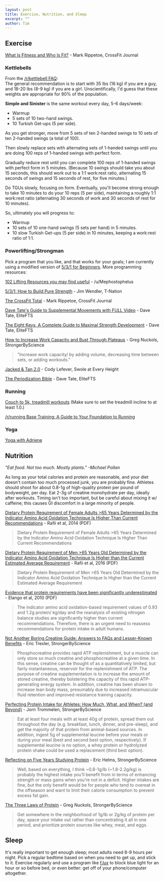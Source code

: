 ```yaml
---
layout: post
title: Exercise, Nutrition, and Sleep
excerpt: ""
author: Tim
---
```


## Exercise  

[What Is Fitness and Who Is Fit?](../../../papers/CFJ-trial.pdf) - Mark Rippetoe, CrossFit Journal  

### Kettlebells  
From the [/r/kettlebell FAQ](https://www.reddit.com/r/kettlebell/comments/3qxa4i/new_to_kettlebells_start_here_updated_for_2015/):  
The general recommendation is to start with 35 lbs (16 kg) if you are a guy, and 18-20 lbs (8-9 kg) if you are a girl. Unscientifically, I'd guess that these weights are appropriate for 90% of the population.  

**Simple and Sinister** is the same workout every day, 5-6 days/week:  
* Warmup  
* 5 sets of 10 two-hand swings.  
* 10 Turkish Get-ups (5 per side).  

As you get stronger, move from 5 sets of ten 2-handed swings to 10 sets of ten 2-handed swings (a total of 100).  

Then slowly replace sets with alternating sets of 1-handed swings until you are doing 100 reps of 1-handed swings with perfect form.  

Gradually reduce rest until you can complete 100 reps of 1-handed swings with perfect form in 5 minutes. (Because 10 swings should take you about 15 seconds, this should work out to a 1:1 work:rest ratio, alternating 15 seconds of swings and 15 seconds of rest, for five minutes.)  

Do TGUs slowly, focusing on form. Eventually, you'll become strong enough to take 10 minutes to do your 10 reps (5 per side), maintaining a roughly 1:1 work:rest ratio (alternating 30 seconds of work and 30 seconds of rest for 10 minutes).  

So, ultimately you will progress to:  
* Warmup  
* 10 sets of 10 one-hand swings (5 sets per hand) in 5 minutes.  
* 10 slow Turkish Get-ups (5 per side) in 10 minutes, keeping a work:rest ratio of 1:1.  

### Powerlifting/Strongman  
Pick a program that you like, and that works for your goals; I am currently using a modified version of [5/3/1 for Beginners](https://thefitness.wiki/routines/5-3-1-for-beginners/). More programming resources: 

[102 Lifting Resources you may find useful](https://np.reddit.com/r/weightroom/comments/ca5b66/102_lifting_resources_you_may_find_useful/) - /u/Mephostophelus  

[5/3/1: How to Build Pure Strength](https://www.t-nation.com/workouts/531-how-to-build-pure-strength) - Jim Wendler, T-Nation  

[The CrossFit Total](../../../papers/52-2006_CFTotal.pdf) - Mark Rippetoe, CrossFit Journal  

[Dave Tate's Guide to Supplemental Movements with FULL Video](https://www.elitefts.com/education/supplemental-strength/) - Dave Tate, EliteFTS  

[The Eight Keys, A Complete Guide to Maximal Strength Development](https://www.elitefts.com/education/novice/efs-classic-the-eight-keys-a-complete-guide-to-maximal-strength-development/) - Dave Tate, EliteFTS  

[How to Increase Work Capacity and Bust Through Plateaus](https://www.strongerbyscience.com/increasing-work-capacity/) - Greg Nuckols, StrongerByScience  
> "Increase work capacity/ by adding volume, decreasing time between sets, or adding workouts." 

[Jacked & Tan 2.0](https://swoleateveryheight.blogspot.com/2016/07/jacked-tan-20.html) - Cody Lefever, Swole at Every Height  

[The Periodization Bible](http://www.elitefts.com/education/training/powerlifting/efs-classic-the-periodization-bible) - Dave Tate, EliteFTS  

### Running  
[Couch to 5k, treadmill workouts](../../../_ref/c25k.html) (Make sure to set the treadmill incline to at least 1.0.)  

[/r/running Base Training: A Guide to Your Foundation to Running](https://www.reddit.com/r/running/comments/3bckeh/base_training_a_guide_to_your_foundation_to/)  

### Yoga  
[Yoga with Adriene](https://www.youtube.com/channel/UCFKE7WVJfvaHW5q283SxchA)  


## Nutrition
*"Eat food. Not too much. Mostly plants." -Michael Pollan*  

As long as your total calories and protein are reasonable, and your diet doesn't contain too much processed junk, you are probably fine. Athletes should shoot for about 0.8-1g of high-quality protein per pound of bodyweight, per day. Eat 2-3g of creatine monohydrate per day, ideally after workouts. Timing isn't too important, but be careful about mixing it w/ caffeine; this causes GI discomfort in a large minority of people.  

[Dietary Protein Requirement of Female Adults >65 Years Determined by the Indicator Amino Acid Oxidation Technique Is Higher Than Current Recommendations](../../../papers/rafii2014.pdf) - Rafii et al, 2014 (PDF)  
> Dietary Protein Requirement of Female Adults >65 Years Determined by the Indicator Amino Acid Oxidation Technique Is Higher Than Current Recommendations  

[Dietary Protein Requirement of Men >65 Years Old Determined by the Indicator Amino Acid Oxidation Technique Is Higher than the Current Estimated Average Requirement](../../../papers/rafii2014.pdf) - Rafii et al, 2016 (PDF)  
> Dietary Protein Requirement of Men >65 Years Old Determined by the Indicator Amino Acid Oxidation Technique Is Higher than the Current Estimated Average Requirement  

[Evidence that protein requirements have been
significantly underestimated](../../../papers/elango2010.pdf) - Elango et al, 2010 (PDF)  
> The indicator amino acid oxidation-based requirement values of 0.93 and 1.2g protein/ kg/day and the reanalysis of existing nitrogen balance studies are signiﬁcantly higher than current recommendations. Therefore, there is an urgent need to reassess recommendations for protein intake in adult humans.  

[Not Another Boring Creatine Guide: Answers to FAQs and Lesser-Known Benefits](https://www.strongerbyscience.com/creatine/) - Eric Trexler, StrongerByScience  
> Phosphocreatine provides rapid ATP replenishment, but a muscle can only store so much creatine and phosphocreatine at a given time. In this sense, creatine can be thought of as a quantitatively limited, but fairly instantaneous, reservoir for the replenishment of ATP. The purpose of creatine supplementation is to increase the amount of stored creatine, thereby bolstering the capacity of this rapid ATP-generating energy system. In addition, creatine has been shown to increase lean body mass, presumably due to increased intramuscular fluid retention and improved resistance training capacity.

[Perfecting Protein Intake for Athletes: How Much, What, and When? (and Beyond)](https://www.strongerbyscience.com/athlete-protein-intake/) - Jorn Trommelen, StrongerByScience  
> Eat at least four meals with at least 40g of protein, spread them out throughout the day (e.g. breakfast, lunch, dinner, and pre-sleep), and get the majority of that protein from animal-based sources. In addition, ingest 5g of supplemental leucine before your meals or during your meal (best and second best option, respectively). If supplemental leucine is no option, a whey protein or hydrolyzed protein shake could be used a replacement (third best option).  

[Reflecting on Five Years Studying Protein](https://www.strongerbyscience.com/reflecting-on-five-years-studying-protein/) - Eric Helms, StrongerByScience  
> Well, based on everything, I think ~0.8-1g/lb (~1.8-2.2g/kg) is probably the highest intake you’ll benefit from in terms of enhancing strength or mass gains when you’re not in a deficit. Higher intakes are fine, but the only benefit would be for people who tend to overeat in the offseason and want to limit their calorie consumption to prevent excess fat gain.

[The Three Laws of Protein](https://www.strongerbyscience.com/the-three-laws-of-protein/) - Greg Nuckols, StrongerByScience  
> Get somewhere in the neighborhood of 1g/lb or 2g/kg of protein per day, space your intake out rather than concentrating it all in one period, and prioritize protein sources like whey, meat, and eggs.  


## Sleep
It's really important to get enough sleep; most adults need 8-9 hours per night. Pick a regular bedtime based on when you need to get up, and stick to it. Exercise regularly and use a program like [f.lux](https://justgetflux.com/) to block blue light for an hour or so before bed, or even better: get off of your phone/computer altogether.